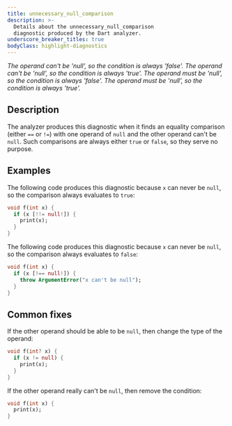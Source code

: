 ```yaml
---
title: unnecessary_null_comparison
description: >-
  Details about the unnecessary_null_comparison
  diagnostic produced by the Dart analyzer.
underscore_breaker_titles: true
bodyClass: highlight-diagnostics
---
```


_The operand can't be 'null', so the condition is always 'false'._
_The operand can't be 'null', so the condition is always 'true'._
_The operand must be 'null', so the condition is always 'false'._
_The operand must be 'null', so the condition is always 'true'._

## Description

The analyzer produces this diagnostic when it finds an equality comparison
(either `==` or `!=`) with one operand of `null` and the other operand
can't be `null`. Such comparisons are always either `true` or `false`, so
they serve no purpose.

## Examples

The following code produces this diagnostic because `x` can never be
`null`, so the comparison always evaluates to `true`:

```dart
void f(int x) {
  if (x [!!= null!]) {
    print(x);
  }
}
```

The following code produces this diagnostic because `x` can never be
`null`, so the comparison always evaluates to `false`:

```dart
void f(int x) {
  if (x [!== null!]) {
    throw ArgumentError("x can't be null");
  }
}
```

## Common fixes

If the other operand should be able to be `null`, then change the type of
the operand:

```dart
void f(int? x) {
  if (x != null) {
    print(x);
  }
}
```

If the other operand really can't be `null`, then remove the condition:

```dart
void f(int x) {
  print(x);
}
```
